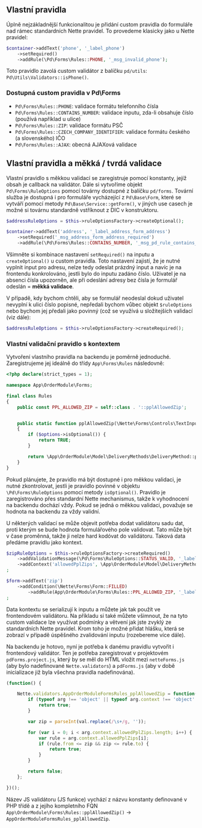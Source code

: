 ## Vlastní pravidla

Úplně nejzákladnější funkcionalitou je přidání custom pravidla do formuláře nad rámec standardních Nette pravidel. To provedeme klasicky jako u Nette pravidel:

```php
$container->addText('phone', '_label_phone')
	->setRequired()
	->addRule(\Pd\Forms\Rules::PHONE, '_msg_invalid_phone');
```

Toto pravidlo zavolá custom validátor z balíčku `pd/utils`: `Pd\Utils\Validators::isPhone()`. 

### Dostupná custom pravidla v Pd\Forms
- `Pd\Forms\Rules::PHONE`: validace formátu telefonního čísla
- `Pd\Forms\Rules::CONTAINS_NUMBER`: validace inputu, zda-li obsahuje číslo (používá například u ulice)
- `Pd\Forms\Rules::ZIP`: validace formátu PSČ
- `Pd\Forms\Rules::CZECH_COMPANY_IDENTIFIER`: validace formátu českého (a slovenského) IČO   
- `Pd\Forms\Rules::AJAX`: obecná AJAXová validace

## Vlastní pravidla a měkká / tvrdá validace

Vlastní pravidlo s měkkou validací se zaregistruje pomocí konstanty, jejíž obsah je callback na validátor. Dále si vytvoříme objekt `Pd\Forms\RuleOptions` pomocí továrny dostupné z balíčku `pd/forms`. Tovární služba je dostupná i pro formuláře vycházející z `Pd\Base\Form`, které se vytváří pomocí metody `Pd\Base\Service::getForm()`, v jiných use casech je možné si továrnu standardně vstříknout z DIC v konstruktoru.

```php
$addressRuleOptions = $this->ruleOptionsFactory->createOptional();

$container->addText('address', '_label_address_form_address')
	->setRequired('_msg_address_form_address_required')
	->addRule(\Pd\Forms\Rules::CONTAINS_NUMBER, '_msg_pd_rule_contains_number_invalid', $addressRuleOptions);
```
Všimněte si kombinace nastavení `setRequired()` na inputu a `createOptional()` u custom pravidla. Toto nastavení zajistí, že je nutné vyplnit input pro adresu, nelze tedy odeslat prázdný input a navíc je na frontendu konkrolováno, jestli bylo do inputu zadáno číslo. Uživatel je na absenci čísla upozorněn, ale při odeslání adresy bez čísla je formulář odeslán = **měkká validace**.

V případě, kdy bychom chtěli, aby se formulář neodeslal dokud uživatel nevyplní k ulici číslo popisné, nepředali bychom vůbec objekt `$ruleOptions` nebo bychom jej předali jako povinný (což se využívá u složitejších validací (viz dále):

```php
$addressRuleOptions = $this->ruleOptionsFactory->createRequired();
```

### Vlastní validační pravidlo s kontextem
Vytvoření vlastního pravidla na backendu je poměrně jednoduché. Zaregistrujeme jej ideálně do třídy `App\Forms\Rules` následovně:

```php
<?php declare(strict_types = 1);

namespace App\OrderModule\Forms;

final class Rules
{
	public const PPL_ALLOWED_ZIP = self::class . '::pplAllowedZip';


	public static function pplAllowedZip(\Nette\Forms\Controls\TextInput $textInput, \Pd\Forms\RuleOptions $options): bool
	{
		if ($options->isOptional()) {
			return TRUE;
		}

		return \App\OrderModule\Model\DeliveryMethods\DeliveryMethod::pplZipValidator((string) $textInput->getValue());
	}
}
```

Pokud plánujete, že pravidlo má být dostupné i pro měkkou validaci, je nutné zkontrolovat, jestli je pravidlo povinné v objektu `\Pd\Forms\RuleOptions` pomocí metody `isOptional()`. Pravidlo je zaregistrováno přes standardní Nette mechanismus, takže k vyhodnocení na backendu dochází vždy. Pokud se jedná o měkkou validaci, považuje se hodnota na backendu za vždy validní.

U některých validací se může objevit potřeba dodat validátoru sadu dat, proti kterým se bude hodnota formulářového pole validovat. Tato může být v čase proměnná, takže ji nelze hard kodóvat do validátoru. Taková data předáme pravidlu jako kontext.

```php
$zipRuleOptions = $this->ruleOptionsFactory->createRequired()
	->addValidationMessage(\Pd\Forms\RuleOptions::STATUS_VALID, '_label_allowed_ppl_zip')
	->addContext('allowedPplZips', \App\OrderModule\Model\DeliveryMethods\DeliveryMethod::$allowedPPLZips)
;

$form->addText('zip')
    ->addCondition(\Nette\Forms\Form::FILLED)
        ->addRule(App\OrderModule\Forms\Rules::PPL_ALLOWED_ZIP, '_label_wrong_ppl_zip', $zipRuleOptions)
;
```
Data kontextu se serializují k inputu a můžete jak tak použít ve frontendovém validátoru. Na příkladu si také můžete všimnout, že na tyto custom validace lze využívat podmínky a větvení jak jste zvyklý ze standardních Nette pravidel. Krom toho je možné přidat hlášku, která se zobrazí v případě úspěšného zvalidování inputu (rozebereme více dále).

Na backendu je hotovo, nyní je potřeba k danému pravidlu vytvořit i frontendový validátor. Ten je potřeba zaregistrovat v projektovém `pdForms.project.js`, který by se měl do HTML vložit mezi `netteForms.js` (aby bylo nadefinované `Nette.validators`) a `pdForms.js` (aby v době inicializace již byla všechna pravidla nadefinována).

```javascript
(function() {

	Nette.validators.AppOrderModuleFormsRules_pplAllowedZip = function(elem, arg, val) {
		if (typeof arg !== 'object' || typeof arg.context !== 'object' || typeof arg.context.allowedPplZips !== 'object') {
			return true;
		}

		var zip = parseInt(val.replace(/\s+/g, ''));

		for (var i = 0; i < arg.context.allowedPplZips.length; i++) {
			var rule = arg.context.allowedPplZips[i];
			if (rule.from <= zip && zip <= rule.to) {
				return true;
			}
		}

		return false;
	};

})();
```

Název JS validátoru (JS funkce) vychází z názvu konstanty definované v PHP třídě a z jejího kompletního FQN `App\OrderModule\Forms\Rules::pplAllowedZip()` → `AppOrderModuleFormsRules_pplAllowedZip`.
